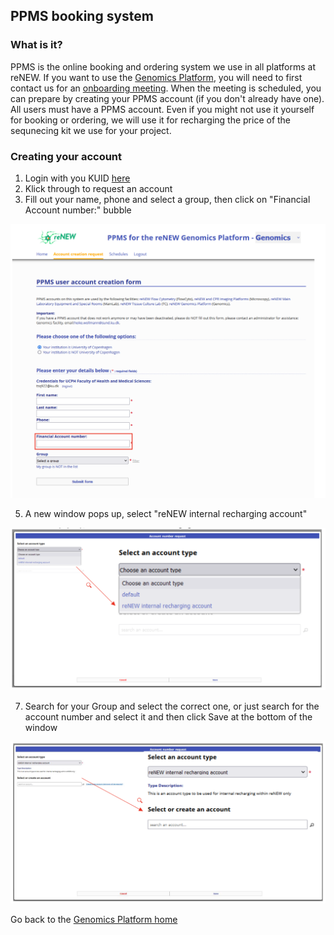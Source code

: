 ## PPMS booking system

### What is it?
PPMS is the online booking and ordering system we use in all platforms at reNEW. If you want to use the [Genomics Platform](https://sundgenomics.github.io), you will need to first contact us for an [onboarding meeting](/onboarding/). When the meeting is scheduled, you can prepare by creating your PPMS account (if you don't already have one). All users must have a PPMS account. Even if you might not use it yourself for booking or ordering, we will use it for recharging the price of the sequnecing kit we use for your project.

### Creating your account

1. Login with you KUID [here](https://ppms.eu/ku/start/)
2. Klick through to request an account
3. Fill out your name, phone and select a group, then click on "Financial Account number:" bubble

![ppms1](./images/ppms1.png)

5. A new window pops up, select "reNEW internal recharging account"

![ppms2](./images/ppms2.png)

7. Search for your Group and select the correct one, or just search for the account number and select it and then click Save at the bottom of the window

![ppms3](./images/ppms3.png)
 
Go back to the [Genomics Platform home](https://sundgenomics.github.io)
